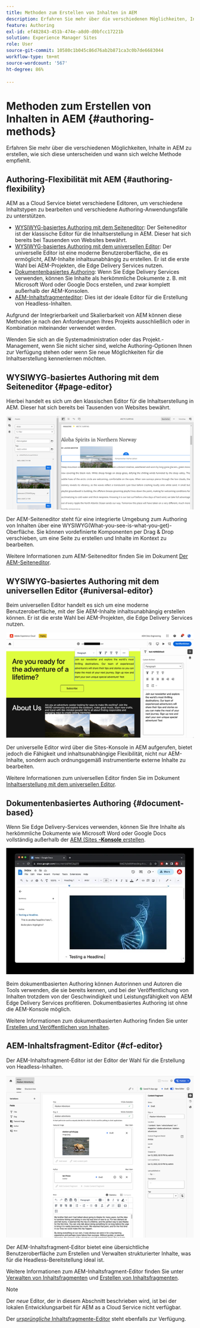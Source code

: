 ```yaml
---
title: Methoden zum Erstellen von Inhalten in AEM
description: Erfahren Sie mehr über die verschiedenen Möglichkeiten, Inhalte in AEM zu erstellen, und wie sich diese unterscheiden.
feature: Authoring
exl-id: ef482843-451b-474e-a8d0-d0bfcc17221b
solution: Experience Manager Sites
role: User
source-git-commit: 10580c1b045c86d76ab2b871ca3c0b7de6683044
workflow-type: tm+mt
source-wordcount: '567'
ht-degree: 86%

---
```


# Methoden zum Erstellen von Inhalten in AEM {#authoring-methods}

Erfahren Sie mehr über die verschiedenen Möglichkeiten, Inhalte in AEM zu erstellen, wie sich diese unterscheiden und wann sich welche Methode empfiehlt.

## Authoring-Flexibilität mit AEM {#authoring-flexibility}

AEM as a Cloud Service bietet verschiedene Editoren, um verschiedene Inhaltstypen zu bearbeiten und verschiedene Authoring-Anwendungsfälle zu unterstützen.

* [WYSIWYG-basiertes Authoring mit dem Seiteneditor](#page-editor): Der Seiteneditor ist der klassische Editor für die Inhaltserstellung in AEM. Dieser hat sich bereits bei Tausenden von Websites bewährt.
* [WYSIWYG-basiertes Authoring mit dem universellen Editor](#universal-editor): Der universelle Editor ist eine moderne Benutzeroberfläche, die es ermöglicht, AEM-Inhalte inhaltsunabhängig zu erstellen. Er ist die erste Wahl bei AEM-Projekten, die Edge Delivery Services nutzen.
* [Dokumentenbasiertes Authoring](#document-based): Wenn Sie Edge Delivery Services verwenden, können Sie Inhalte als herkömmliche Dokumente z. B. mit Microsoft Word oder Google Docs erstellen, und zwar komplett außerhalb der AEM-Konsolen.
* [AEM-Inhaltsfragmenteditor](#cf-editor): Dies ist der ideale Editor für die Erstellung von Headless-Inhalten.

Aufgrund der Integrierbarkeit und Skalierbarkeit von AEM können diese Methoden je nach den Anforderungen Ihres Projekts ausschließlich oder in Kombination miteinander verwendet werden.

Wenden Sie sich an die Systemadministration oder das Projekt.-Management, wenn Sie nicht sicher sind, welche Authoring-Optionen Ihnen zur Verfügung stehen oder wenn Sie neue Möglichkeiten für die Inhaltserstellung kennenlernen möchten.

## WYSIWYG-basiertes Authoring mit dem Seiteneditor {#page-editor}

Hierbei handelt es sich um den klassischen Editor für die Inhaltserstellung in AEM. Dieser hat sich bereits bei Tausenden von Websites bewährt.

![Der AEM-Seiteneditor](assets/authoring-methods-page-editor.png)

Der AEM-Seiteneditor steht für eine integrierte Umgebung zum Authoring von Inhalten über eine WYSIWYG(What-you-see-is-what-you-get)-Oberfläche. Sie können vordefinierte Komponenten per Drag &amp; Drop verschieben, um eine Seite zu erstellen und Inhalte im Kontext zu bearbeiten.

Weitere Informationen zum AEM-Seiteneditor finden Sie im Dokument [Der AEM-Seiteneditor](/help/sites-cloud/authoring/page-editor/introduction.md).

## WYSIWYG-basiertes Authoring mit dem universellen Editor {#universal-editor}

Beim universellen Editor handelt es sich um eine moderne Benutzeroberfläche, mit der Sie AEM-Inhalte inhaltsunabhängig erstellen können. Er ist die erste Wahl bei AEM-Projekten, die Edge Delivery Services nutzen.

![Der universelle Editor](assets/authoring-methods-ue.png)

Der universelle Editor wird über die Sites-Konsole in AEM aufgerufen, bietet jedoch die Fähigkeit und inhaltsunabhängige Flexibilität, nicht nur AEM-Inhalte, sondern auch ordnungsgemäß instrumentierte externe Inhalte zu bearbeiten.

Weitere Informationen zum universellen Editor finden Sie im Dokument [Inhaltserstellung mit dem universellen Editor](/help/sites-cloud/authoring/universal-editor/authoring.md).

## Dokumentenbasiertes Authoring  {#document-based}

Wenn Sie Edge Delivery-Services verwenden, können Sie Ihre Inhalte als herkömmliche Dokumente wie Microsoft Word oder Google Docs vollständig außerhalb der [AEM (Sites **-Konsole** erstellen](/help/sites-cloud/authoring/sites-console/introduction.md).

![Bearbeiten dokumentbasierter Inhalte](assets/authoring-methods-document.jpg)

Beim dokumentbasierten Authoring können Autorinnen und Autoren die Tools verwenden, die sie bereits kennen, und bei der Veröffentlichung von Inhalten trotzdem von der Geschwindigkeit und Leistungsfähigkeit von AEM Edge Delivery Services profitieren. Dokumentbasiertes Authoring ist ohne die AEM-Konsole möglich.

Weitere Informationen zum dokumentbasierten Authoring finden Sie unter [Erstellen und Veröffentlichen von Inhalten](/help/edge/docs/authoring.md).

## AEM-Inhaltsfragment-Editor {#cf-editor}

Der AEM-Inhaltsfragment-Editor ist der Editor der Wahl für die Erstellung von Headless-Inhalten.

![Der AEM-Inhaltsfragment-Editor](assets/authoring-methods-cf-editor.png)

Der AEM-Inhaltsfragment-Editor bietet eine übersichtliche Benutzeroberfläche zum Erstellen und Verwalten strukturierter Inhalte, was für die Headless-Bereitstellung ideal ist.

Weitere Informationen zum AEM-Inhaltsfragment-Editor finden Sie unter [Verwalten von Inhaltsfragmenten](/help/sites-cloud/administering/content-fragments/managing.md) und [Erstellen von Inhaltsfragmenten](/help/sites-cloud/administering/content-fragments/managing.md).

>[!NOTE]
>
>Der *neue* Editor, der in diesem Abschnitt beschrieben wird, ist bei der lokalen Entwicklungsarbeit für AEM as a Cloud Service nicht verfügbar.
>
>Der [*ursprüngliche* Inhaltsfragmente-Editor](/help/assets/content-fragments/content-fragments-variations.md) steht ebenfalls zur Verfügung.
